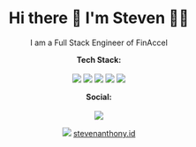 <h1 align="center"> Hi there 👋 I'm Steven 👨‍💻 </h1>

<p align="center"> 
  I am a Full Stack Engineer of FinAccel
</p>

<p align='center'>
  <b>Tech Stack:</b></br></br> 
  <img src="https://img.shields.io/badge/ruby-%23CC342D.svg?&style=for-the-badge&logo=ruby&logoColor=white"/>
  <img src="https://img.shields.io/badge/php-%23777BB4.svg?&style=for-the-badge&logo=php&logoColor=white"> 
  <img src="https://img.shields.io/badge/react%20-%2320232a.svg?&style=for-the-badge&logo=react&logoColor=%2361DAFB"/> 
  <img src="https://img.shields.io/badge/angular%20-%23DD0031.svg?&style=for-the-badge&logo=angular&logoColor=white"/> 
  <img src="https://img.shields.io/badge/node.js%20-%2343853D.svg?&style=for-the-badge&logo=node.js&logoColor=white"/>
</p>

<p align='center'>
  <b>Social:</b><br/><br/>
  <a href="https://linked.com/in/steven-anthony">
    <img src="https://img.shields.io/badge/linkedin-%230077B5.svg?&style=for-the-badge&logo=linkedin&logoColor=white">
  </a>
</p>

<p align='center'>
   <img src="https://img.shields.io/badge/Google_chrome-4285F4?style=for-the-badge&logo=Google-chrome&logoColor=white"> <a href="https://stevenanthony.id">stevenanthony.id</a>
</p>
<!--
**sthony/sthony** is a ✨ _special_ ✨ repository because its `README.md` (this file) appears on your GitHub profile.
-->
